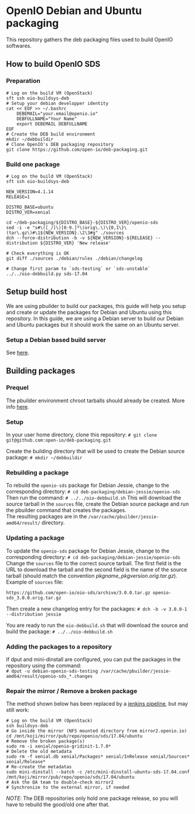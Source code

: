 # OpenIO Debian and Ubuntu packaging

This repository gathers the deb packaging files used to build OpenIO softwares.

## How to build OpenIO SDS

### Preparation

    # Log on the build VM (OpenStack)
    sft ssh oio-buildsys-deb
    # Setup your debian developper identity
    cat << EOF >> ~/.bashrc
        DEBEMAIL="your.email@openio.io"
        DEBFULLNAME="Your Name"
        export DEBEMAIL DEBFULLNAME
    EOF
    # Create the DEB build environment
    mkdir ~/debbuildir
    # Clone OpenIO's DEB packaging repository
    git clone https://github.com/open-io/deb-packaging.git

### Build one package

    # Log on the build VM (OpenStack)
    sft ssh oio-buildsys-deb

    NEW_VERSION=4.1.14
    RELEASE=1

    DISTRO_BASE=ubuntu
    DISTRO_VER=xenial

    cd ~/deb-packaging/${DISTRO_BASE}-${DISTRO_VER}/openio-sds
    sed -i -e "s#\([_/]\)[0-9.]*\(orig\.\)\{0,1\}\(tar\.gz\)#\1${NEW_VERSION}.\2\3#g" ./sources
    dch --force-distribution -b -v ${NEW_VERSION}-${RELEASE} --distribution ${DISTRO_VER} 'New release'

    # Check everything is OK
    git diff ./sources ./debian/rules ./debian/changelog

    # Change first param to `sds-testing` or `sds-unstable`
    ../../oio-debbuild.py sds-17.04

## Setup build host

We are using pbuilder to build our packages, this guide will help you setup and create or update the packages for Debian and Ubuntu using this repository.
In this guide, we are using a Debian server to build our Debian and Ubuntu packages but it should work the same on an Ubuntu server.

### Setup a Debian based build server

See [here](https://github.com/open-io/oio-ansible-oldbuild/blob/master/build_hosts/deb/site.yml).

## Building packages

### Prequel

The pbuilder environment chroot tarballs should already be created.
More info [here](https://github.com/open-io/oio-ansible-oldbuild/blob/master/build_hosts/deb/files/create_build_envs.sh).

### Setup

In your user home directory, clone this repository:
`# git clone git@github.com:open-io/deb-packaging.git`

Create the building directory that will be used to create the Debian source package:
`# mkdir ~/debbuildir`

### Rebuilding a package

To rebuild the `openio-sds` package for Debian Jessie, change to the corresponding directory:
`# cd deb-packaging/debian-jessie/openio-sds`
Then run the command:
`# ../../oio-debbuild.sh`
This will download the source tarball in the `sources` file, create the Debian source package and run the pbuilder command that creates the packages.  
The resulting packages are in the `/var/cache/pbuilder/jessie-amd64/result/` directory.

### Updating a package

To update the `openio-sds` package for Debian Jessie, change to the corresponding directory:
`# cd deb-packaging/debian-jessie/openio-sds`
Change the `sources` file to the correct source tarball. The first field is the URL to download the tarball and the second field is the name of the source tarball (should match the convention *pkgname_pkgversion.orig.tar.gz*).  
Example of `sources` file:

```
https://github.com/open-io/oio-sds/archive/3.0.0.tar.gz openio-sds_3.0.0.orig.tar.gz
```

Then create a new changelog entry for the packages:
`# dch -b -v 3.0.0-1 --distribution jessie`

You are ready to run the `oio-debbuild.sh` that will download the source and build the package:
`# ../../oio-debbuild.sh`

### Adding the packages to a repository

If dput and mini-dinstall are configured, you can put the packages in the repository using the command:  
`# dput -u debian-openio-sds-testing /var/cache/pbuilder/jessie-amd64/result/openio-sds_*.changes`

### Repair the mirror / Remove a broken package

The method shown below has been replaced by a
[jenkins pipeline](https://jenkins.openio.io/job/oio-jenkins-ci/job/T_mirror_fix/),
but may still work:

    # Log on the build VM (OpenStack)
    ssh buildsys-deb
    # Go inside the mirror (NFS mounted directory from mirror2.openio.io)
    cd /mnt/koji/mirror/pub/repo/openio/sds/17.04/ubuntu
    # Remove the broken package(s)
    sudo rm -i xenial/openio-gridinit-1.7.0*
    # Delete the old metadata
    sudo rm -f xenial.db xenial/Packages* xenial/InRelease xenial/Sources* xenial/Release*
    # Re-create the metadatas
    sudo mini-dinstall --batch -c /etc/mini-dinstall-ubuntu-sds-17.04.conf /mnt/koji/mirror/pub/repo/openio/sds/17.04/ubuntu
    # Ask the QA team to double-check mirror2
    # Synchronize to the external mirror, if needed

*NOTE*: The DEB repositories only hold one package release, so you will have to rebuild the good/old one after that. 
